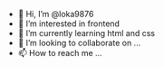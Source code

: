 - 👋 Hi, I’m @loka9876
- 👀 I’m interested in frontend
- 🌱 I’m currently learning html and css
- 💞️ I’m looking to collaborate on ...
- 📫 How to reach me ...

<!---
loka9876/loka9876 is a ✨ special ✨ repository because its `README.md` (this file) appears on your GitHub profile.
You can click the Preview link to take a look at your changes.
--->
